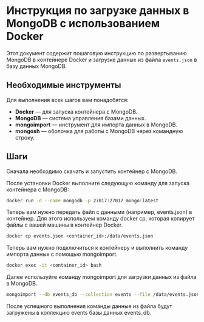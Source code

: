 # Инструкция по загрузке данных в MongoDB с использованием Docker

Этот документ содержит пошаговую инструкцию по развертыванию MongoDB в контейнере Docker и загрузке данных из файла `events.json` в базу данных MongoDB.

## Необходимые инструменты

Для выполнения всех шагов вам понадобятся:

- **Docker** — для запуска контейнера с MongoDB.
- **MongoDB** — система управления базами данных.
- **mongoimport** — инструмент для импорта данных в MongoDB.
- **mongosh** — оболочка для работы с MongoDB через командную строку.

## Шаги

Сначала необходимо скачать и запустить контейнер с MongoDB.

После установки Docker выполните следующую команду для запуска контейнера с MongoDB:

```bash
docker run -d --name mongodb -p 27017:27017 mongo:latest
```

Теперь вам нужно передать файл с данными (например, events.json) в контейнер. Для этого используем команду docker cp, которая копирует файлы с вашей машины в контейнер Docker.

```bash
docker cp events.json <container_id>:/data/events.json
```

Теперь вам нужно подключиться к контейнеру и выполнить команду импорта данных с помощью mongoimport.

```bash
docker exec -it <container_id> bash
```

Далее используйте команду mongoimport для загрузки данных из файла в MongoDB.

```bash
mongoimport --db events_db --collection events --file /data/events.json --jsonArray --drop
```

После успешного выполнения команды данные из файла будут загружены в коллекцию events базы данных events_db.
